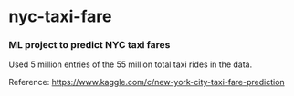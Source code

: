 # nyc-taxi-fare

### ML project to predict NYC taxi fares

Used 5 million entries of the 55 million total taxi rides in the data. 

Reference: https://www.kaggle.com/c/new-york-city-taxi-fare-prediction
